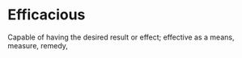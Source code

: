 # Efficacious
Capable of having the desired result or effect; effective as a means, measure, remedy,
